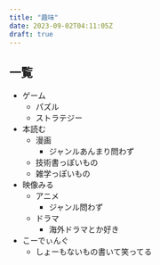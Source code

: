 ```yaml
---
title: "趣味"
date: 2023-09-02T04:11:05Z
draft: true
---
```


## 一覧

- ゲーム
  - パズル
  - ストラテジー
- 本読む
  - 漫画
    - ジャンルあんまり問わず
  - 技術書っぽいもの
  - 雑学っぽいもの
- 映像みる
  - アニメ
    - ジャンル問わず
  - ドラマ
    - 海外ドラマとか好き
- こーでぃんぐ
  - しょーもないもの書いて笑ってる
